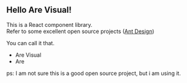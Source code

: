 ## Hello Are Visual!

This is a React component library.<br/>
Refer to some excellent open source projects ([Ant Design](https://ant.design/))

You can call it that.

- Are Visual
- Are

ps: I am not sure this is a good open source project, but i am using it.
